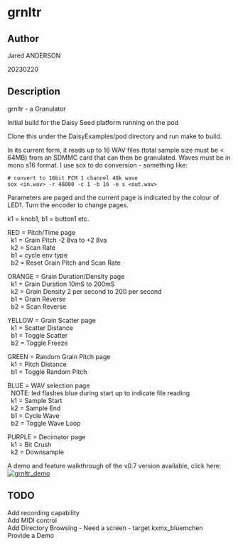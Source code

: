 # grnltr  

## Author

<!-- Insert Your Name Here -->
Jared ANDERSON

20230220

## Description

grnltr - a Granulator

Initial build for the Daisy Seed platform running on the pod 

Clone this under the DaisyExamples/pod directory and run make to build.  

In its current form, it reads up to 16 WAV files (total sample size must be < 64MB) from an SDMMC card that can then be granulated.
Waves must be in mono s16 format.  I use sox to do conversion - something like:  

```
# convert to 16bit PCM 1 channel 48k wave
sox <in.wav> -r 48000 -c 1 -b 16 -e s <out.wav>
```

Parameters are paged and the current page is indicated by the colour of LED1. Turn the encoder to change pages.  

k1 = knob1, b1 = button1 etc.  

RED = Pitch/Time page  
&nbsp;&nbsp;k1 = Grain Pitch -2 8va to +2 8va  
&nbsp;&nbsp;k2 = Scan Rate  
&nbsp;&nbsp;b1 = cycle env type  
&nbsp;&nbsp;b2 = Reset Grain Pitch and Scan Rate  
        
ORANGE = Grain Duration/Density page  
&nbsp;&nbsp;k1 = Grain Duration 10mS to 200mS  
&nbsp;&nbsp;k2 = Grain Density  2 per second to 200 per second  
&nbsp;&nbsp;b1 = Grain Reverse  
&nbsp;&nbsp;b2 = Scan Reverse  
        
YELLOW = Grain Scatter page  
&nbsp;&nbsp;k1 = Scatter Distance  
&nbsp;&nbsp;b1 = Toggle Scatter  
&nbsp;&nbsp;b2 = Toggle Freeze  
        
GREEN = Random Grain Pitch page  
&nbsp;&nbsp;k1 = Pitch Distance  
&nbsp;&nbsp;b1 = Toggle Random Pitch  
        
BLUE = WAV selection page  
&nbsp;&nbsp;NOTE: led flashes blue during start up to indicate file reading  
&nbsp;&nbsp;k1 = Sample Start  
&nbsp;&nbsp;k2 = Sample End  
&nbsp;&nbsp;b1 = Cycle Wave  
&nbsp;&nbsp;b2 = Toggle Wave Loop  
        
PURPLE = Decimator page  
&nbsp;&nbsp;k1 = Bit Crush  
&nbsp;&nbsp;k2 = Downsample  
        
A demo and feature walkthrough of the v0.7 version available, click here:  
[![grnltr_demo](https://img.youtube.com/vi/RLfN7tFsF2Q/0.jpg)](https://youtu.be/RLfN7tFsF2Q "grnltr demo")  

## TODO  
Add recording capability  
Add MIDI control  
Add Directory Browsing - Need a screen - target kxmx_bluemchen   
Provide a Demo  
  
